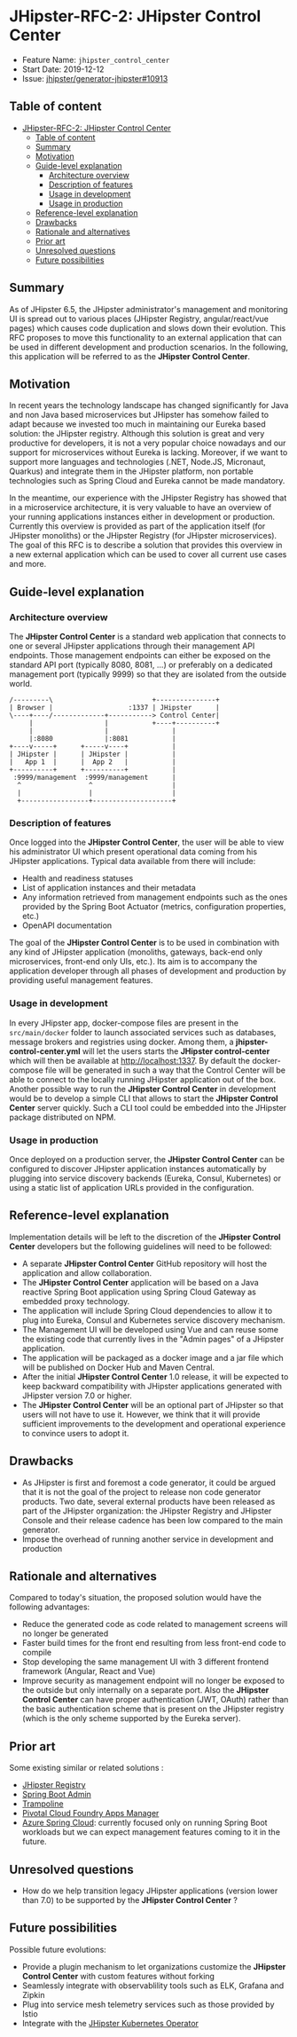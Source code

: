 # JHipster-RFC-2: JHipster Control Center

- Feature Name: `jhipster_control_center`
- Start Date: 2019-12-12
- Issue: [jhipster/generator-jhipster#10913](https://github.com/jhipster/generator-jhipster/issues/10913)

## Table of content

- [JHipster-RFC-2: JHipster Control Center](#jhipster-rfc-2-jhipster-control-center)
  - [Table of content](#table-of-content)
  - [Summary](#summary)
  - [Motivation](#motivation)
  - [Guide-level explanation](#guide-level-explanation)
    - [Architecture overview](#architecture-overview)
    - [Description of features](#description-of-features)
    - [Usage in development](#usage-in-development)
    - [Usage in production](#usage-in-production)
  - [Reference-level explanation](#reference-level-explanation)
  - [Drawbacks](#drawbacks)
  - [Rationale and alternatives](#rationale-and-alternatives)
  - [Prior art](#prior-art)
  - [Unresolved questions](#unresolved-questions)
  - [Future possibilities](#future-possibilities)

## Summary

[summary]: #summary

As of JHipster 6.5, the JHipster administrator's management and monitoring UI is spread out to various places (JHipster Registry, angular/react/vue pages) which causes code duplication and slows down their evolution. This RFC proposes to move this functionality to an external application that can be used in different development and production scenarios. In the following, this application will be referred to as the **JHipster Control Center**.

## Motivation

[motivation]: #motivation

In recent years the technology landscape has changed significantly for Java and non Java based microservices but JHipster has somehow failed to adapt because we invested too much in maintaining our Eureka based solution: the JHipster registry. Although this solution is great and very productive for developers, it is not a very popular choice nowadays and our support for microservices without Eureka is lacking. Moreover, if we want to support more languages and technologies (.NET, Node.JS, Micronaut, Quarkus) and integrate them in the JHipster platform, non portable technologies such as Spring Cloud and Eureka cannot be made mandatory.

In the meantime, our experience with the JHipster Registry has showed that in a microservice architecture, it is very valuable to have an overview of your running applications instances either in development or production. Currently this overview is provided as part of the application itself (for JHipster monoliths) or the JHipster Registry (for JHipster microservices). The goal of this RFC is to describe a solution that provides this overview in a new external application which can be used to cover all current use cases and more.

## Guide-level explanation

[guide-level-explanation]: #guide-level-explanation

### Architecture overview

The **JHipster Control Center** is a standard web application that connects to one or several JHipster applications through their management API endpoints. Those management endpoints can either be exposed on the standard API port (typically 8080, 8081, ...) or preferably on a dedicated management port (typically 9999) so that they are isolated from the outside world.

```
/---------\                         +---------------+
| Browser |                   :1337 | JHipster      |
\----+----/-------------+-----------> Control Center|
     |                  |           +----+----------+
     |                  |                |
     |:8080             |:8081           |
+----v-----+      +-----v----+           |
| JHipster |      | JHipster |           |
|   App 1  |      |  App 2   |           |
+----------+      +----------+           |
 :9999/management  :9999/management      |
  ^                 ^                    |
  |                 |                    |
  +-----------------+--------------------+
```

### Description of features

Once logged into the **JHipster Control Center**, the user will be able to view his administrator UI which present operational data coming from his JHipster applications. Typical data available from there will include:

- Health and readiness statuses
- List of application instances and their metadata
- Any information retrieved from management endpoints such as the ones provided by the Spring Boot Actuator (metrics, configuration properties, etc.)
- OpenAPI documentation

The goal of the **JHipster Control Center** is to be used in combination with any kind of JHipster application (monoliths, gateways, back-end only microservices, front-end only UIs, etc.). Its aim is to accompany the application developer through all phases of development and production by providing useful management features.

### Usage in development

In every JHipster app, docker-compose files are present in the `src/main/docker` folder to launch associated services such as databases, message brokers and registries using docker. Among them, a **jhipster-control-center.yml** will let the users starts the **JHipster control-center** which will then be available at [http://localhost:1337](http://localhost:1337). By default the docker-compose file will be generated in such a way that the Control Center will be able to connect to the locally running JHipster application out of the box. Another possible way to run the **JHipster Control Center** in development would be to develop a simple CLI that allows to start the **JHipster Control Center** server quickly. Such a CLI tool could be embedded into the JHipster package distributed on NPM.

### Usage in production

Once deployed on a production server, the **JHipster Control Center** can be configured to discover JHipster application instances automatically by plugging into service discovery backends (Eureka, Consul, Kubernetes) or using a static list of application URLs provided in the configuration.

## Reference-level explanation

[reference-level-explanation]: #reference-level-explanation

Implementation details will be left to the discretion of the **JHipster Control Center** developers but the following guidelines will need to be followed:

- A separate **JHipster Control Center** GitHub repository will host the application and allow collaboration.
- The **JHipster Control Center** application will be based on a Java reactive Spring Boot application using Spring Cloud Gateway as embedded proxy technology.
- The application will include Spring Cloud dependencies to allow it to plug into Eureka, Consul and Kubernetes service discovery mechanism.
- The Management UI will be developed using Vue and can reuse some the existing code that currently lives in the "Admin pages" of a JHipster application.
- The application will be packaged as a docker image and a jar file which will be published on Docker Hub and Maven Central.
- After the initial **JHipster Control Center** 1.0 release, it will be expected to keep backward compatibility with JHipster applications generated with JHipster version 7.0 or higher.
- The **JHipster Control Center** will be an optional part of JHipster so that users will not have to use it. However, we think that it will provide sufficient improvements to the development and operational experience to convince users to adopt it.

## Drawbacks

[drawbacks]: #drawbacks

- As JHipster is first and foremost a code generator, it could be argued that it is not the goal of the project to release non code generator products. Two date, several external products have been released as part of the JHipster organization: the JHipster Registry and JHipster Console and their release cadence has been low compared to the main generator.
- Impose the overhead of running another service in development and production

## Rationale and alternatives

[rationale-and-alternatives]: #rationale-and-alternatives

Compared to today's situation, the proposed solution would have the following advantages:

- Reduce the generated code as code related to management screens will no longer be generated
- Faster build times for the front end resulting from less front-end code to compile
- Stop developing the same management UI with 3 different frontend framework (Angular, React and Vue)
- Improve security as management endpoint will no longer be exposed to the outside but only internally on a separate port. Also the **JHipster Control Center** can have proper authentication (JWT, OAuth) rather than the basic authentication scheme that is present on the JHipster registry (which is the only scheme supported by the Eureka server).

## Prior art

[prior-art]: #prior-art

Some existing similar or related solutions :

- [JHipster Registry](https://www.jhipster.tech/jhipster-registry/)
- [Spring Boot Admin](https://codecentric.github.io/spring-boot-admin/current/)
- [Trampoline](https://ernestort.github.io/Trampoline/)
- [Pivotal Cloud Foundry Apps Manager](https://docs.run.pivotal.io/console/manage-apps.html)
- [Azure Spring Cloud](https://azure.microsoft.com/en-in/services/spring-cloud/): currently focused only on running Spring Boot workloads but we can expect management features coming to it in the future.

## Unresolved questions

[unresolved-questions]: #unresolved-questions

- How do we help transition legacy JHipster applications (version lower than 7.0) to be supported by the **JHipster Control Center** ?

## Future possibilities

[future-possibilities]: #future-possibilities

Possible future evolutions:

- Provide a plugin mechanism to let organizations customize the **JHipster Control Center** with custom features without forking
- Seamlessly integrate with observablility tools such as ELK, Grafana and Zipkin
- Plug into service mesh telemetry services such as those provided by Istio
- Integrate with the [JHipster Kubernetes Operator](https://github.com/jhipster/jhipster-operator)
